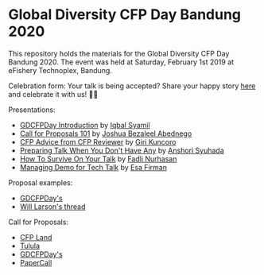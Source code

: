 # Global Diversity CFP Day Bandung 2020
This repository holds the materials for the Global Diversity CFP Day Bandung 2020.
The event was held at Saturday, February 1st 2019 at eFishery Technoplex, Bandung.

Celebration form: 
Your talk is being accepted? Share your happy story [here](https://docs.google.com/forms/d/e/1FAIpQLSeK3XwjuJAAXXO3bimAGK82or9LQZxhrnuxvCNoj2Xt9hkOLA/viewform) and celebrate it with us! 🎉🎉

Presentations:
- [GDCFPDay Introduction]() by [Iqbal Syamil](twitter.com/iqbalsyaa)
- [Call for Proposals 101]() by [Joshua Bezaleel Abednego](twitter.com/joshuabezaleel)
- [CFP Advice from CFP Reviewer](https://docs.google.com/presentation/d/1bL-4DRRfh5-qx5HCXLeUF-RAuBCj7g3c_RgfOM0I3uw) by [Giri Kuncoro](twitter.com/girikuncoro)
- [Preparing Talk When You Don't Have Any](https://docs.google.com/presentation/d/1Xbfr1dGgaHMCivQzoOcP_KiKXpPosZVulKIYQhSsQAw/edit?usp=sharing) by [Anshori Syuhada](twitter.com/ans4175)
- [How To Survive On Your Talk](https://docs.google.com/presentation/d/1-Gkc7c5OXupeaK1qi_V0YRFO1TDsxD2qNmkSajKhBO8/edit#slide=id.g7d1fe04c78_0_7) by [Fadli Nurhasan](twitter.com/fadlinurhasan)
- [Managing Demo for Tech Talk](https://docs.google.com/presentation/d/1nXWoGU_1TZcs7QXJ1qDWATGhQ8QdJHT5iOjfyeTByN8/edit?usp=sharing) by [Esa Firman](twitter.com/EsaFirm)

Proposal examples:
- [GDCFPDay's](https://www.globaldiversitycfpday.com/proposals)
- [Will Larson's thread](https://twitter.com/Lethain/status/1221128652194103296)

Call for Proposals:
- [CFP Land](https://www.cfpland.com/)
- [Tulula](https://tulu.la/call-for-papers)
- [GDCFPDay's](https://www.globaldiversitycfpday.com/cfps)
- [PaperCall](https://www.papercall.io/events)